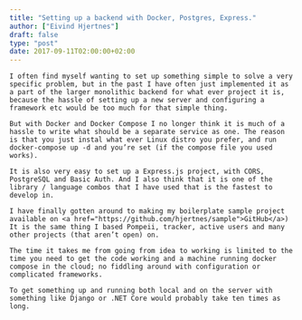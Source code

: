 ```yaml
---
title: "Setting up a backend with Docker, Postgres, Express."
author: ["Eivind Hjertnes"]
draft: false
type: "post"
date: 2017-09-11T02:00:00+02:00
---
```


<div class="HTML">
  <div></div>

<p>

</div>

```text
I often find myself wanting to set up something simple to solve a very specific problem, but in the past I have often just implemented it as a part of the larger monolithic backend for what ever project it is, because the hassle of setting up a new server and configuring a framework etc would be too much for that simple thing.
```

<div class="HTML">
  <div></div>

</p>

</div>

<div class="HTML">
  <div></div>

<p>

</div>

```text
But with Docker and Docker Compose I no longer think it is much of a hassle to write what should be a separate service as one. The reason is that you just instal what ever Linux distro you prefer, and run docker-compose up -d and you’re set (if the compose file you used works).
```

<div class="HTML">
  <div></div>

</p>

</div>

<div class="HTML">
  <div></div>

<p>

</div>

```text
It is also very easy to set up a Express.js project, with CORS, PostgreSQL and Basic Auth. And I also think that it is one of the library / language combos that I have used that is the fastest to develop in.
```

<div class="HTML">
  <div></div>

</p>

</div>

<div class="HTML">
  <div></div>

<p>

</div>

```text
I have finally gotten around to making my boilerplate sample project available on <a href="https://github.com/hjertnes/sample">GitHub</a>) It is the same thing I based Pompeii, tracker, active users and many other projects (that aren’t open) on.
```

<div class="HTML">
  <div></div>

</p>

</div>

<div class="HTML">
  <div></div>

<p>

</div>

```text
The time it takes me from going from idea to working is limited to the time you need to get the code working and a machine running docker compose in the cloud; no fiddling around with configuration or complicated frameworks.
```

<div class="HTML">
  <div></div>

</p>

</div>

<div class="HTML">
  <div></div>

<p>

</div>

```text
To get something up and running both local and on the server with something like Django or .NET Core would probably take ten times as long.
```

<div class="HTML">
  <div></div>

</p>

</div>
